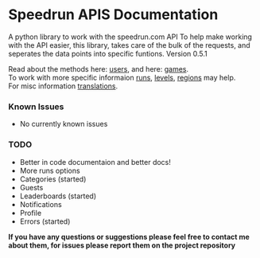 Speedrun APIS Documentation
===
A python library to work with the speedrun.com API
To help make working with the API easier, this library, takes care of the bulk of the requests, and seperates the data points into specific funtions.
Version 0.5.1

Read about the methods here: [users](user.md), and here: [games](game.md).
<br>
To work with more specific informaion [runs](runs.md), [levels](levels.md), [regions](regions.md) may help.<br>
For misc information [translations](translation.md).
### Known Issues
- No currently known issues
### TODO
- Better in code documentaion and better docs!
- More runs options
- Categories (started)
- Guests
- Leaderboards (started)
- Notifications
- Profile
- Errors (started)

**If you have any questions or suggestions please feel free to contact me about them, for issues please report them on the project repository**